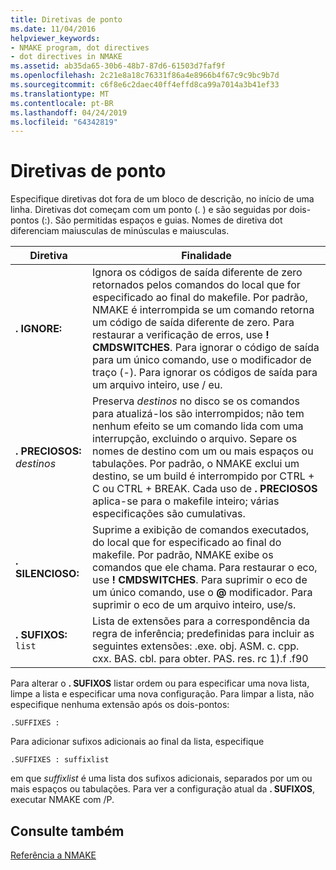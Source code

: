 ```yaml
---
title: Diretivas de ponto
ms.date: 11/04/2016
helpviewer_keywords:
- NMAKE program, dot directives
- dot directives in NMAKE
ms.assetid: ab35da65-30b6-48b7-87d6-61503d7faf9f
ms.openlocfilehash: 2c21e8a18c76331f86a4e8966b4f67c9c9bc9b7d
ms.sourcegitcommit: c6f8e6c2daec40ff4effd8ca99a7014a3b41ef33
ms.translationtype: MT
ms.contentlocale: pt-BR
ms.lasthandoff: 04/24/2019
ms.locfileid: "64342819"
---
```

# <a name="dot-directives"></a>Diretivas de ponto

Especifique diretivas dot fora de um bloco de descrição, no início de uma linha. Diretivas dot começam com um ponto (. ) e são seguidas por dois-pontos (:). São permitidas espaços e guias. Nomes de diretiva dot diferenciam maiusculas de minúsculas e maiusculas.

|Diretiva|Finalidade|
|---------------|-------------|
|**. IGNORE:**|Ignora os códigos de saída diferente de zero retornados pelos comandos do local que for especificado ao final do makefile. Por padrão, NMAKE é interrompida se um comando retorna um código de saída diferente de zero. Para restaurar a verificação de erros, use **! CMDSWITCHES**. Para ignorar o código de saída para um único comando, use o modificador de traço (-). Para ignorar os códigos de saída para um arquivo inteiro, use / eu.|
|**. PRECIOSOS:** *destinos*|Preserva *destinos* no disco se os comandos para atualizá-los são interrompidos; não tem nenhum efeito se um comando lida com uma interrupção, excluindo o arquivo. Separe os nomes de destino com um ou mais espaços ou tabulações. Por padrão, o NMAKE exclui um destino, se um build é interrompido por CTRL + C ou CTRL + BREAK. Cada uso de **. PRECIOSOS** aplica-se para o makefile inteiro; várias especificações são cumulativas.|
|**. SILENCIOSO:**|Suprime a exibição de comandos executados, do local que for especificado ao final do makefile. Por padrão, NMAKE exibe os comandos que ele chama. Para restaurar o eco, use **! CMDSWITCHES**. Para suprimir o eco de um único comando, use o **@** modificador. Para suprimir o eco de um arquivo inteiro, use/s.|
|**. SUFIXOS:** `list`|Lista de extensões para a correspondência da regra de inferência; predefinidas para incluir as seguintes extensões: .exe. obj. ASM. c. cpp. cxx. BAS. cbl. para obter. PAS. res. rc 1).f .f90|

Para alterar o **. SUFIXOS** listar ordem ou para especificar uma nova lista, limpe a lista e especificar uma nova configuração. Para limpar a lista, não especifique nenhuma extensão após os dois-pontos:

```
.SUFFIXES :
```

Para adicionar sufixos adicionais ao final da lista, especifique

```
.SUFFIXES : suffixlist
```

em que *suffixlist* é uma lista dos sufixos adicionais, separados por um ou mais espaços ou tabulações. Para ver a configuração atual da **. SUFIXOS**, executar NMAKE com /P.

## <a name="see-also"></a>Consulte também

[Referência a NMAKE](nmake-reference.md)
